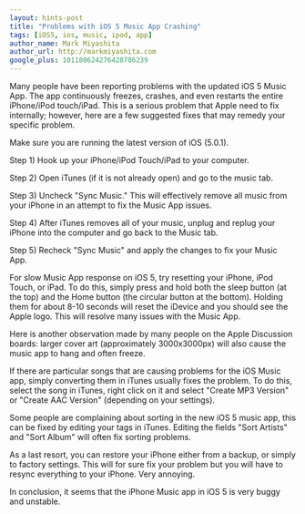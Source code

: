 ```yaml
---
layout: hints-post
title: "Problems with iOS 5 Music App Crashing"
tags: [iOS5, ios, music, ipod, app]
author_name: Mark Miyashita
author_url: http://markmiyashita.com
google_plus: 101180624276428786239
---
```


Many people have been reporting problems with the updated iOS 5 Music App. The app continuously freezes, crashes, and even restarts the entire iPhone/iPod touch/iPad. This is a serious problem that Apple need to fix internally; however, here are a few suggested fixes that may remedy your specific problem.

Make sure you are running the latest version of iOS (5.0.1).

Step 1) Hook up your iPhone/iPod Touch/iPad to your computer.

Step 2) Open iTunes (if it is not already open) and go to the music tab.

Step 3) Uncheck "Sync Music." This will effectively remove all music from your iPhone in an attempt to fix the Music App issues. 

Step 4) After iTunes removes all of your music, unplug and replug your iPhone into the computer and go back to the Music tab.

Step 5) Recheck "Sync Music" and apply the changes to fix your Music App.

For slow Music App response on iOS 5, try resetting your iPhone, iPod Touch, or iPad. To do this, simply press and hold both the sleep button (at the top) and the Home button (the circular button at the bottom). Holding them for about 8-10 seconds will reset the iDevice and you should see the Apple logo. This will resolve many issues with the Music App.

Here is another observation made by many people on the Apple Discussion boards: larger cover art (approximately 3000x3000px) will also cause the music app to hang and often freeze.

If there are particular songs that are causing problems for the iOS Music app, simply converting them in iTunes usually fixes the problem. To do this, select the song in iTunes, right click on it and select "Create MP3 Version" or "Create AAC Version" (depending on your settings).

Some people are complaining about sorting in the new iOS 5 music app, this can be fixed by editing your tags in iTunes. Editing the fields "Sort Artists" and "Sort Album" will often fix sorting problems.

As a last resort, you can restore your iPhone either from a backup, or simply to factory settings. This will for sure fix your problem but you will have to resync everything to your iPhone. Very annoying.

In conclusion, it seems that the iPhone Music app in iOS 5 is very buggy and unstable.